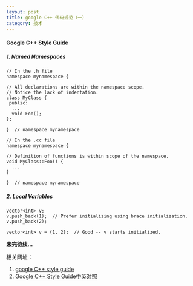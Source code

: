 ```yaml
---
layout: post
title: google C++ 代码规范（一）
category: 技术
---
```


#### Google C++ Style Guide

##### 1. Named Namespaces

```
// In the .h file
namespace mynamespace {

// All declarations are within the namespace scope.
// Notice the lack of indentation.
class MyClass {
 public:
  ...
  void Foo();
};

}  // namespace mynamespace
```

```
// In the .cc file
namespace mynamespace {

// Definition of functions is within scope of the namespace.
void MyClass::Foo() {
  ...
}

}  // namespace mynamespace
```

##### 2. Local Variables

```
vector<int> v;
v.push_back(1);  // Prefer initializing using brace initialization.
v.push_back(2);
```

```
vector<int> v = {1, 2};  // Good -- v starts initialized.
```

**未完待续...**

相关网址：
1. [google C++ style guide](http://google.github.io/styleguide/cppguide.html "Markdown")
2. [Google C++ Style Guide中英对照](http://blog.csdn.net/fz_ywj/article/details/8647162 "Markdown")

